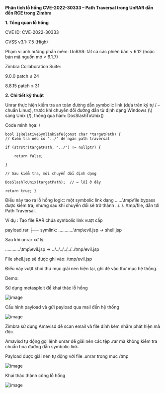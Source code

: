 **Phân tích lỗ hổng CVE-2022-30333 – Path Traversal trong UnRAR dẫn đến RCE trong Zimbra**

**1. Tổng quan lỗ hổng**

CVE ID: CVE-2022-30333

CVSS v3.1: 7.5 (High)

Phạm vi ảnh hưởng phần mềm:
UnRAR: tất cả các phiên bản < 6.12 (hoặc bản mã nguồn mở < 6.1.7)

Zimbra Collaboration Suite:

9.0.0 patch ≤ 24

8.8.15 patch ≤ 31

**2. Chi tiết kỹ thuật**

Unrar thực hiện kiểm tra an toàn đường dẫn symbolic link (dựa trên ký tự / – chuẩn Linux), trước khi chuyển đổi đường dẫn từ định dạng Windows (\\) sang Unix (/), thông qua hàm: DosSlashToUnix()

Code minh họa:
\\


    bool IsRelativeSymlinkSafe(const char *targetPath) {
    // Kiểm tra nếu có "../" để ngăn path traversal
    
    if (strstr(targetPath, "../") != nullptr) {
    
        return false;
        
    }
    
    // Sau kiểm tra, mới chuyển đổi định dạng
   
    DosSlashToUnix(targetPath);  // ← lỗi ở đây
   
    return true; }


Điều này tạo ra lỗ hổng logic: một symbolic link dạng ..\..\..\tmp\file bypass được kiểm tra, nhưng sau khi chuyển đổi sẽ trở thành ../../../tmp/file, dẫn tới Path Traversal.

Ví dụ : Tạo file RAR chứa symbolic link vượt cấp

payload.rar
├── symlink: ..\..\..\..\..\..\tmp\evil.jsp → shell.jsp

Sau khi unrar xử lý:

..\..\..\..\..\..\tmp\evil.jsp → ../../../../../../tmp/evil.jsp

File shell.jsp sẽ được ghi vào: /tmp/evil.jsp

Điều này vượt khỏi thư mục giải nén hiện tại, ghi đè vào thư mục hệ thống.

Demo:

Sử dụng metasploit để khai thác lỗ hổng

![image](https://github.com/user-attachments/assets/ce8d827a-dc98-43c9-9637-9fe53ef7b55d)

Cấu hình payload và gửi payload qua mail đến hệ thống

![image](https://github.com/user-attachments/assets/1c575935-577e-412b-954f-d7b3f85e187b)

Zimbra sử dụng Amavisd để scan email và file đính kèm nhằm phát hiện mã độc.

Amavisd tự động gọi lệnh unrar để giải nén các tệp .rar mà không kiểm tra chuẩn hóa đường dẫn symbolic link.

Payload được giải nén tự động với file .unrar trong mục /tmp

![image](https://github.com/user-attachments/assets/54aec06a-6594-43bb-bbe7-0c7636f5792d)

Khai thác thành công lỗ hổng

![image](https://github.com/user-attachments/assets/680012a3-7ca7-48f1-80fd-05d4e42f0fdd)
